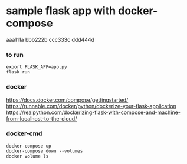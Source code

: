 # sample flask app with docker-compose
aaa111a
bbb222b
ccc333c
ddd444d
### to run
`export FLASK_APP=app.py`<br>
`flask run`<br>

### docker
https://docs.docker.com/compose/gettingstarted/ <br>
https://runnable.com/docker/python/dockerize-your-flask-application <br>
https://realpython.com/dockerizing-flask-with-compose-and-machine-from-localhost-to-the-cloud/ <br>

### docker-cmd
`docker-compose up` <br>
`docker-compose down --volumes` <br>
`docker volume ls` <br>
